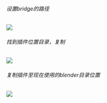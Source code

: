 ###### 设置bridge的路径

![](F:\Git\presonalnote\Blender\PNG_Tips\设置bridge的路径1.jpg)

###### 找到插件位置目录，复制

![](F:\Git\presonalnote\Blender\PNG_Tips\插件位置.jpg)

###### 复制插件至现在使用的blender目录位置

![](F:\Git\presonalnote\Blender\PNG_Tips\目标目录展示.jpg)

